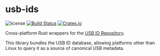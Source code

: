usb-ids
=======

![license](https://raster.shields.io/badge/license-MIT%20with%20restrictions-green.png)
[![Build Status](https://img.shields.io/github/workflow/status/woodruffw/usb-ids.rs/CI/master)](https://github.com/woodruffw/usb-ids.rs/actions?query=workflow%3ACI)
[![Crates.io](https://img.shields.io/crates/v/usb-ids)](https://crates.io/crates/usb-ids)

Cross-platform Rust wrappers for the [USB ID Repository](http://www.linux-usb.org/usb-ids.html).

This library bundles the USB ID database, allowing platforms other than Linux to query it
as a source of canonical USB metadata.
